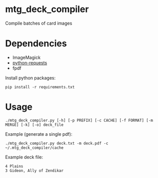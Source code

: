 # mtg\_deck\_compiler

Compile batches of card images

# Dependencies

* ImageMagick  
* [python-requests](http://python-requests.org)  
* fpdf  

Install python packages:
```
pip install -r requirements.txt
```

# Usage
```
./mtg_deck_compiler.py [-h] [-p PREFIX] [-c CACHE] [-f FORMAT] [-m MERGE] [-k] [-o] deck_file
```

Example (generate a single pdf):  
```
./mtg_deck_compiler.py deck.txt -m deck.pdf -c ~/.mtg_deck_compiler/cache
```

Example deck file:  
```
4 Plains  
3 Gideon, Ally of Zendikar
```
